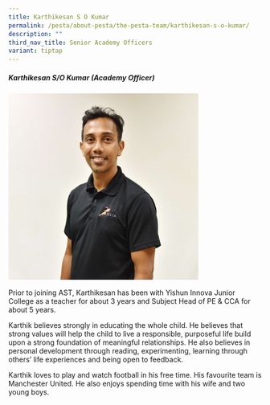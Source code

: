 ```yaml
---
title: Karthikesan S O Kumar
permalink: /pesta/about-pesta/the-pesta-team/karthikesan-s-o-kumar/
description: ""
third_nav_title: Senior Academy Officers
variant: tiptap
---
```

<h5>Karthikesan S/O Kumar (Academy Officer)</h5><p></p><div class="isomer-image-wrapper"><img style="width: 75%;" height="auto" width="100%" alt="" src="/images/Karthikesan_2.JPG"></div><p>Prior to joining AST, Karthikesan has been with Yishun Innova Junior College as a teacher for about 3 years and Subject Head of PE &amp; CCA for about 5 years.</p><p>Karthik believes strongly in educating the whole child. He believes that strong values will help the child to live a responsible, purposeful life build upon a strong foundation of meaningful relationships. He also believes in personal development through reading, experimenting, learning through others’ life experiences and being open to feedback.</p><p>Karthik loves to play and watch football in his free time. His favourite team is Manchester United. He also enjoys spending time with his wife and two young boys.</p>